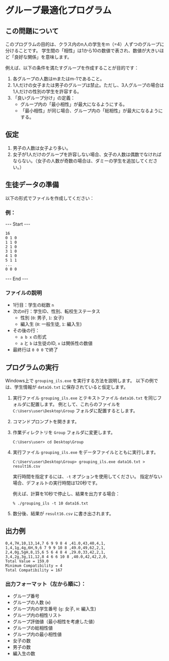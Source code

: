 # グループ最適化プログラム

## この問題について

このプログラムの目的は、クラス内のn人の学生をm（=4）人ずつのグループに分けることです。 学生間の「相性」は1から10の数値で表され、数値が大きいほど「良好な関係」を意味します。

例えば、以下の条件を満たすグループを作成することが目的です：

1. 各グループの人数はmまたはm-1であること。
2. 1人だけの女子または男子のグループは禁止。ただし、3人グループの場合は1人だけの性別の学生を許容する。
3. 「良いグループ分け」の定義：
   - グループ内の「最小相性」が最大になるようにする。
   - 「最小相性」が同じ場合、グループ内の「総相性」が最大になるようにする。

## 仮定

1. 男子の人数は女子より多い。
2. 女子が1人だけのグループを許容しない場合、女子の人数は偶数でなければならない。（女子の人数が奇数の場合は、ダミーの学生を追加してください。）

## 生徒データの準備

以下の形式でファイルを作成してください：

### 例：

--- Start ---

```
16
0 1 0
1 1 0
2 1 0
3 1 0
4 1 0
5 1 1
...
0 0 0
```

--- End ---

### ファイルの説明

- 1行目：学生の総数 `n`
- 次のn行：学生ID、性別、転校生ステータス
  - 性別 (`0`: 男子, `1`: 女子)
  - 編入生 (`0`: 一般生徒, `1`: 編入生)
- その後の行：
  - `a b x` の形式
  - `a` と `b` は生徒のID, `x` は関係性の数値
- 最終行は `0 0 0` で終了

## プログラムの実行

Windows上で `grouping_ils.exe` を実行する方法を説明します。 以下の例では、学生情報が `data16.txt` に保存されていると仮定します。

1. 実行ファイル `grouping_ils.exe` とテキストファイル `data16.txt` を同じフォルダに配置します。 例として、これらのファイルを `C:\Users\user\Desktop\Group` フォルダに配置するとします。

2. コマンドプロンプトを開きます。

3. 作業ディレクトリを `Group` フォルダに変更します。

   ```
   C:\Users\user> cd Desktop\Group
   ```

4. 実行ファイル `grouping_ils.exe` をデータファイルとともに実行します。

   ```
   C:\Users\user\Desktop\Group> grouping_ils.exe data16.txt > result16.csv
   ```

   実行時間を指定するには、`-t` オプションを使用してください。 指定がない場合、デフォルトの実行時間は120秒です。

   例えば、計算を10秒で停止し、結果を出力する場合：

   ```
   % ./grouping_ils -t 10 data16.txt
   ```

5. 数分後、結果が `result16.csv` に書き出されます。

## 出力例

```
0,4,7H,10,13,14,7 6 9 9 8 4 ,41.0,43,40,4,1,
1,4,1g,4g,6H,9,6 7 9 9 10 8 ,49.0,49,62,2,1,
2,4,0g,5gH,8,15,6 5 6 4 8 4 ,29.0,33,42,2,1,
3,4,2g,3g,11,12,8 4 6 6 10 8 ,40.0,42,42,2,0,
Total Value = 159.0
Minimum Compatibility = 4
Total Compatibility = 167
```

### 出力フォーマット（左から順に）：

- グループ番号
- グループの人数 (`m`)
- グループ内の学生番号 (`g`: 女子, `H`: 編入生)
- グループ内の相性リスト
- グループ評価値（最小相性を考慮した値）
- グループの総相性値
- グループ内の最小相性値
- 女子の数
- 男子の数
- 編入生の数
